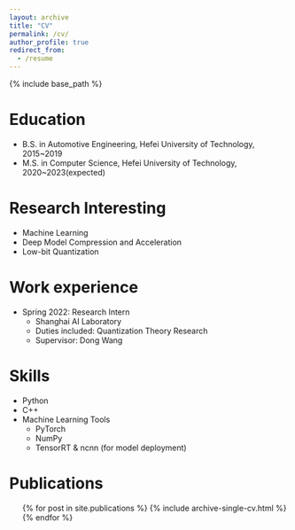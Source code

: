 ```yaml
---
layout: archive
title: "CV"
permalink: /cv/
author_profile: true
redirect_from:
  - /resume
---
```


{% include base_path %}

Education
======
* B.S. in Automotive Engineering, Hefei University of Technology, 2015~2019
* M.S. in Computer Science, Hefei University of Technology, 2020~2023(expected)

Research Interesting 
======
* Machine Learning
* Deep Model Compression and Acceleration
* Low-bit Quantization

Work experience
======
* Spring 2022: Research Intern
  * Shanghai AI Laboratory
  * Duties included: Quantization Theory Research
  * Supervisor: Dong Wang
  
Skills
======
* Python
* C++
* Machine Learning Tools
  * PyTorch
  * NumPy
  * TensorRT & ncnn (for model deployment)

Publications
======
  <ul>{% for post in site.publications %}
    {% include archive-single-cv.html %}
  {% endfor %}</ul>
